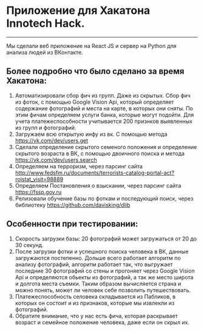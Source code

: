 # Приложение для Хакатона Innotech Hack.
------
Мы сделали веб приложение на React JS и сервер на Python для анализа людей из ВКонтакте.

## Более подробно что было сделано за время Хакатона:
1) Автоматизировали сбор фич из групп. Даже из скрытых. Cбор фич из фоток, с помощью Google Vision Api, который определяет содержание фотографий и места на карте, в которых они сняты. По этим фичам определяем услуги банка, которые могут подойти. Для учета платежеспособности учитывается 200 признков выявленных из групп и фотографий.
2) Загружаем всю открытую инфу из вк. С помощью метода https://vk.com/dev/users.get
3) Сделали определение скрытого семеного положения и определение скрытого возраста в ВК, с помощью двоичного поиска и метода https://vk.com/dev/users.search
4) Определяем на терроризм, через парсинг сайта  http://www.fedsfm.ru/documents/terrorists-catalog-portal-act?roistat_visit=98889
5) Определяем Постановления о взыскании, через парсинг сайта https://fssp.gov.ru
6) Релизовали обучение базы по фоткам и последующий поиск, через библиотеку https://github.com/davisking/dlib

## Особенности при тестировании:
1) Скорость загрузки базы: 20 фотографий может загружаться от 20 до 30 секунд.
2) После загрузки фотки и успешного поиска человека в ВК, данные загружаются постепенно. Дольше всего работает алгоритм по анализу фотографий, алгоритм работает так, что выгружает последние 30 фотографий со стены и прогоняет через Google Vision Api и определяются обьекты из фотографий, а так же место широта и долгота места съемки. Таким образом вычисляется страна и можно понять, может ли человек себе позволить путешествовать.
3) Платежеспособность селовека складывается из Пабликов, в которых он состоит и из признаков, которые мы извлекли из фотографий.
4) Обратите внимание, что у нас есть фича, которая раскрывает возраст и семейное положение человека, даже если он скрыл их.
